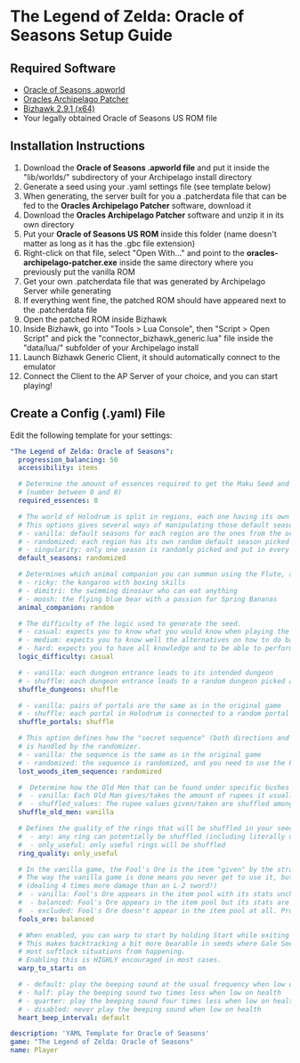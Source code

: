 # The Legend of Zelda: Oracle of Seasons Setup Guide

## Required Software

- [Oracle of Seasons .apworld](https://github.com/Dinopony/Archipelago/releases/latest)
- [Oracles Archipelago Patcher](https://github.com/Dinopony/oracles-archipelago-patcher/releases/latest)
- [Bizhawk 2.9.1 (x64)](https://tasvideos.org/BizHawk/ReleaseHistory)
- Your legally obtained Oracle of Seasons US ROM file

## Installation Instructions

1. Download the **Oracle of Seasons .apworld file** and put it inside the "lib/worlds/" subdirectory of your Archipelago install directory
2. Generate a seed using your .yaml settings file (see template below)
3. When generating, the server built for you a .patcherdata file that can be fed to the **Oracles Archipelago Patcher** software, download it
4. Download the **Oracles Archipelago Patcher** software and unzip it in its own directory
5. Put your **Oracle of Seasons US ROM** inside this folder (name doesn't matter as long as it has the .gbc file extension)
6. Right-click on that file, select "Open With..." and point to the **oracles-archipelago-patcher.exe** inside the same directory where you previously put the vanilla ROM
7. Get your own .patcherdata file that was generated by Archipelago Server while generating
8. If everything went fine, the patched ROM should have appeared next to the .patcherdata file
9. Open the patched ROM inside Bizhawk
10. Inside Bizhawk, go into "Tools > Lua Console", then "Script > Open Script" and pick the "connector_bizhawk_generic.lua" file inside the "data/lua/" subfolder of your Archipelago install 
11. Launch Bizhawk Generic Client, it should automatically connect to the emulator
12. Connect the Client to the AP Server of your choice, and you can start playing!

## Create a Config (.yaml) File

Edit the following template for your settings:
```yaml
"The Legend of Zelda: Oracle of Seasons":
  progression_balancing: 50
  accessibility: items

  # Determine the amount of essences required to get the Maku Seed and be able to confront Onox
  # (number between 0 and 8)
  required_essences: 8

  # The world of Holodrum is split in regions, each one having its own default season being forced when entering it.
  # This options gives several ways of manipulating those default seasons.
  # - vanilla: default seasons for each region are the ones from the original game
  # - randomized: each region has its own random default season picked at generation time
  # - singularity: only one season is randomly picked and put in every region in the game
  default_seasons: randomized

  # Determines which animal companion you can summon using the Flute, as well as the layout of the Natzu region.
  # - ricky: the kangaroo with boxing skills
  # - dimitri: the swimming dinosaur who can eat anything
  # - moosh: the flying blue bear with a passion for Spring Bananas
  animal_companion: random

  # The difficulty of the logic used to generate the seed.
  # - casual: expects you to know what you would know when playing the game for the first time
  # - medium: expects you to know well the alternatives on how to do basic things, but won't expect any trick
  # - hard: expects you to have all knowledge and to be able to perform difficult tricks
  logic_difficulty: casual

  # - vanilla: each dungeon entrance leads to its intended dungeon
  # - shuffle: each dungeon entrance leads to a random dungeon picked at generation time
  shuffle_dungeons: shuffle

  # - vanilla: pairs of portals are the same as in the original game
  # - shuffle: each portal in Holodrum is connected to a random portal in Subrosia picked at generation time
  shuffle_portals: shuffle

  # This option defines how the "secret sequence" (both directions and seasons) leading to the Noble Sword pedestal
  # is handled by the randomizer.
  # - vanilla: the sequence is the same as in the original game
  # - randomized: the sequence is randomized, and you need to use the Phonograph on the Deku Scrub to learn the sequence
  lost_woods_item_sequence: randomized

  #  Determine how the Old Men that can be found under specific bushes are handled by the randomizer
  #  - vanilla: Each Old Man gives/takes the amount of rupees it usually does in the base game
  #  - shuffled_values: The rupee values given/taken are shuffled among Old Men
  shuffle_old_men: vanilla

  # Defines the quality of the rings that will be shuffled in your seed:
  #  - any: any ring can potentially be shuffled (including literally useless ones)
  #  - only_useful: only useful rings will be shuffled
  ring_quality: only_useful

  # In the vanilla game, the Fool's Ore is the item "given" by the strange brothers in "exchange" for your feather.
  # The way the vanilla game is done means you never get to use it, but it's by far the strongest weapon in the game
  # (dealing 4 times more damage than an L-2 sword!)
  #  - vanilla: Fool's Ore appears in the item pool with its stats unchanged
  #  - balanced: Fool's Ore appears in the item pool but its stats are lowered to become comparable to an L-2 sword
  #  - excluded: Fool's Ore doesn't appear in the item pool at all. Problem solved!
  fools_ore: balanced

  # When enabled, you can warp to start by holding Start while exiting map screen.
  # This makes backtracking a bit more bearable in seeds where Gale Seeds take time to obtain and prevent
  # most softlock situations from happening.
  # Enabling this is HIGHLY encouraged in most cases.
  warp_to_start: on

  # - default: play the beeping sound at the usual frequency when low on health
  # - half: play the beeping sound two times less when low on health
  # - quarter: play the beeping sound four times less when low on health
  # - disabled: never play the beeping sound when low on health
  heart_beep_interval: default

description: 'YAML Template for Oracle of Seasons'
game: "The Legend of Zelda: Oracle of Seasons"
name: Player
```
